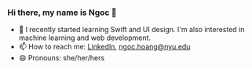 ### Hi there, my name is Ngoc 👋

<!--
- 🔭 I’m currently working on ...
- 👯 I’m looking to collaborate on ...
- 🤔 I’m looking for help with ...
- 💬 Ask me about ...
-->
- 🌱 I recently started learning Swift and UI design. I'm also interested in machine learning and web development.
- 📫 How to reach me: [LinkedIn](https://www.linkedin.com/in/ngocnhoang/), [ngoc.hoang@nyu.edu](mailto:ngoc.hoang@nyu.edu)
- 😄 Pronouns: she/her/hers
